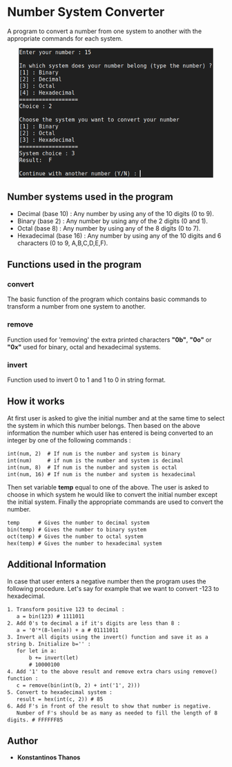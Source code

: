 # Number System Converter
A program to convert a number from one system to another with the appropriate commands for each system.

<p align="center">
  <img width="450" height="300" src="nsc.png">
</p>

##  Number systems used in the program
* Decimal (base 10) : Any number by using any of the 10 digits (0 to 9).
* Binary (base 2)  : Any number by using any of the 2 digits (0 and 1).
* Octal (base 8)  : Any number by using any of the 8 digits (0 to 7).
* Hexadecimal (base 16) : Any number by using any of the 10 digits and 6 characters (0 to 9, A,B,C,D,E,F).

## Functions used in the program
### convert
The basic function of the program which contains basic commands to transform a number from one system to another.

### remove
Function used for 'removing' the extra printed characters **"0b"**, **"0o"** or **"0x"** used for binary, octal and hexadecimal systems.

### invert
Function used to invert 0 to 1 and 1 to 0 in string format.

## How it works
At first user is asked to give the initial number and at the same time to select the system in which this number belongs.
Then based on the above information the number which user has entered is being converted to an integer by one of the following commands : 
```
int(num, 2)  # If num is the number and system is binary
int(num)     # if num is the number and system is decimal
int(num, 8)  # If num is the number and system is octal
int(num, 16) # If num is the number and system is hexadecimal
```
Then set variable **temp** equal to one of the above.
The user is asked to choose in which system he would like to convert the initial number except the initial system.
Finally the appropriate commands are used to convert the number.
```
temp      # Gives the number to decimal system
bin(temp) # Gives the number to binary system
oct(temp) # Gives the number to octal system
hex(temp) # Gives the number to hexadecimal system
```

## Additional Information
In case that user enters a negative number then the program uses the following procedure. 
Let's say for example that we want to convert -123 to hexadecimal.
```
1. Transform positive 123 to decimal : 
   a = bin(123) # 1111011
2. Add 0's to decimal a if it's digits are less than 8 : 
   a = '0'*(8-len(a)) + a # 01111011
3. Invert all digits using the invert() function and save it as a string b. Initialize b='' : 
   for let in a:
       b += invert(let)
       # 10000100
4. Add '1' to the above result and remove extra chars using remove() function : 
   c = remove(bin(int(b, 2) + int('1', 2)))
5. Convert to hexadecimal system : 
   result = hex(int(c, 2)) # 85
6. Add F's in front of the result to show that number is negative.
   Number of F's should be as many as needed to fill the length of 8 digits. # FFFFFF85
```

## Author
* **Konstantinos Thanos**
